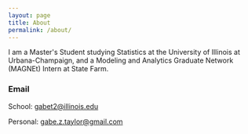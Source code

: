 ```yaml
---
layout: page
title: About
permalink: /about/
---
```


I am a Master's Student studying Statistics at the University of Illinois at Urbana-Champaign, and a Modeling and Analytics Graduate Network (MAGNEt) Intern at State Farm. 

### Email

School: gabet2@illinois.edu 

Personal: gabe.z.taylor@gmail.com

